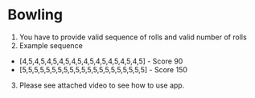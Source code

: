 # Bowling

1. You have to provide valid sequence of rolls and valid number of rolls
2. Example sequence 
*  [4,5,4,5,4,5,4,5,4,5,4,5,4,5,4,5,4,5,4,5] - Score 90
*  [5,5,5,5,5,5,5,5,5,5,5,5,5,5,5,5,5,5,5,5,5] - Score 150
3. Please see attached video to see how to use app.
